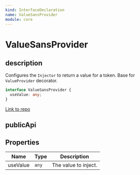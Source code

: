 ```yaml
---
kind: InterfaceDeclaration
name: ValueSansProvider
module: core
---
```


# ValueSansProvider

## description

Configures the `Injector` to return a value for a token.
Base for `ValueProvider` decorator.

```ts
interface ValueSansProvider {
  useValue: any;
}
```

[Link to repo](https://github.com/timdeschryver/angular/blob/master/packages/core/src/di/interface/provider.ts#L17-L22)

## publicApi

## Properties

| Name     | Type  | Description          |
| -------- | ----- | -------------------- |
| useValue | `any` | The value to inject. |
